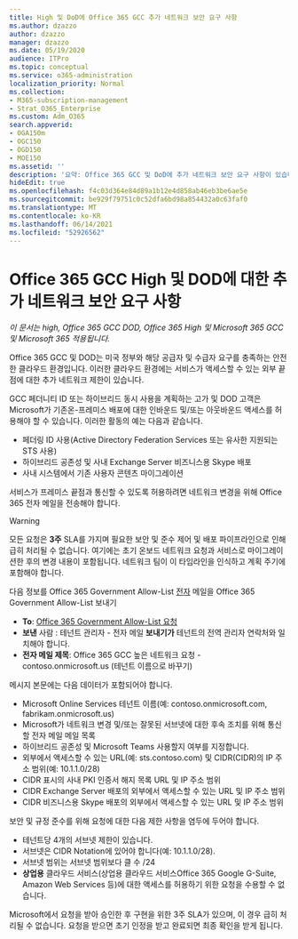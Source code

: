 ```yaml
---
title: High 및 DoD에 Office 365 GCC 추가 네트워크 보안 요구 사항
ms.author: dzazzo
author: dzazzo
manager: dzazzo
ms.date: 05/19/2020
audience: ITPro
ms.topic: conceptual
ms.service: o365-administration
localization_priority: Normal
ms.collection:
- M365-subscription-management
- Strat_O365_Enterprise
ms.custom: Adm_O365
search.appverid:
- OGA150m
- OGC150
- OGD150
- MOE150
ms.assetid: ''
description: '요약: Office 365 GCC 및 DoD에 추가 네트워크 보안 요구 사항이 있습니다.'
hideEdit: true
ms.openlocfilehash: f4c03d364e84d89a1b12e4d858ab46eb3be6ae5e
ms.sourcegitcommit: be929f79751c0c52dfa6bd98a854432a0c63faf0
ms.translationtype: MT
ms.contentlocale: ko-KR
ms.lasthandoff: 06/14/2021
ms.locfileid: "52926562"
---
```

# <a name="additional-network-security-requirements-for-office-365-gcc-high-and-dod"></a>Office 365 GCC High 및 DOD에 대한 추가 네트워크 보안 요구 사항

*이 문서는 high, Office 365 GCC DOD, Office 365 High 및 Microsoft 365 GCC 및 Microsoft 365 적용됩니다.*

Office 365 GCC 및 DOD는 미국 정부와 해당 공급자 및 수급자 요구를 충족하는 안전한 클라우드 환경입니다.  이러한 클라우드 환경에는 서비스가 액세스할 수 있는 외부 끝점에 대한 추가 네트워크 제한이 있습니다.

GCC 페더니티 ID 또는 하이브리드 동시 사용을 계획하는 고가 및 DOD 고객은 Microsoft가 기존온-프레미스 배포에 대한 인바운드 및/또는 아웃바운드 액세스를 허용해야 할 수 있습니다.  이러한 활동의 예는 다음과 같습니다.

* 페더링 ID 사용(Active Directory Federation Services 또는 유사한 지원되는 STS 사용)
* 하이브리드 공존성 및 사내 Exchange Server 비즈니스용 Skype 배포
* 사내 시스템에서 기존 사용자 콘텐츠 마이그레이션

서비스가 프레미스 끝점과 통신할 수 있도록  허용하려면 네트워크 변경을 위해 Office 365 전자 메일을 전송해야 합니다.

> [!WARNING]
> 모든 요청은 **3주** SLA를 가지며 필요한 보안 및 준수 제어 및 배포 파이프라인으로 인해 급히 처리될 수 없습니다.  여기에는 초기 온보드 네트워크 요청과 서비스로 마이그레이션한 후의 변경 내용이 포함됩니다.  네트워크 팀이 이 타임라인을 인식하고 계획 주기에 포함해야 합니다.

다음 정보를 Office 365 Government Allow-List [전자](mailto:o365gwlt@microsoft.com) 메일을 Office 365 Government Allow-List 보내기

* **To**: [Office 365 Government Allow-List 요청](mailto:o365gwlt@microsoft.com)
* **보낸** 사람 : 테넌트 관리자 - 전자 메일 **보내기가** 테넌트의 전역 관리자 연락처와 일치해야 합니다.
* **전자 메일 제목**: Office 365 GCC 높은 네트워크 요청 - contoso.onmicrosoft.us (테넌트 이름으로 바꾸기)

메시지 본문에는 다음 데이터가 포함되어야 합니다.

* Microsoft Online Services 테넌트 이름(예: contoso.onmicrosoft.com, fabrikam.onmicrosoft.us)
* Microsoft가 네트워크 변경 및/또는 잘못된 서브넷에 대한 후속 조치를 위해 통신할 전자 메일 메일 목록
* 하이브리드 공존성 및 Microsoft Teams 사용할지 여부를 지정합니다.
* 외부에서 액세스할 수 있는 URL(예: sts.contoso.com) 및 CIDR(CIDR)의 IP 주소 범위(예: 10.1.1.0/28)
* CIDR 표시의 사내 PKI 인증서 해지 목록 URL 및 IP 주소 범위
* CIDR Exchange Server 배포의 외부에서 액세스할 수 있는 URL 및 IP 주소 범위
* CIDR 비즈니스용 Skype 배포의 외부에서 액세스할 수 있는 URL 및 IP 주소 범위

보안 및 규정 준수를 위해 요청에 대한 다음 제한 사항을 염두에 두어야 합니다.

* 테넌트당 4개의 서브넷 제한이 있습니다.
* 서브넷은 CIDR Notation에 있어야 합니다(예: 10.1.1.0/28).
* 서브넷 범위는 서브넷 범위보다 클 수 /24
* **상업용** 클라우드 서비스(상업용 클라우드 서비스Office 365 Google G-Suite, Amazon Web Services 등)에 대한 액세스를 허용하기 위한 요청을 수용할 수 없습니다.

Microsoft에서 요청을 받아 승인한 후 구현을 위한 3주 SLA가 있으며, 이 경우 급히 처리될 수 없습니다.  요청을 받으면 초기 인정을 받고 완료되면 최종 확인을 받게 됩니다.
